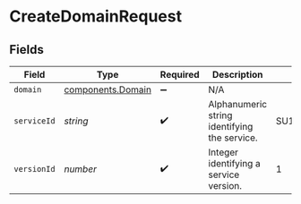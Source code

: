 # CreateDomainRequest


## Fields

| Field                                              | Type                                               | Required                                           | Description                                        | Example                                            |
| -------------------------------------------------- | -------------------------------------------------- | -------------------------------------------------- | -------------------------------------------------- | -------------------------------------------------- |
| `domain`                                           | [components.Domain](../../models/shared/domain.md) | :heavy_minus_sign:                                 | N/A                                                |                                                    |
| `serviceId`                                        | *string*                                           | :heavy_check_mark:                                 | Alphanumeric string identifying the service.       | SU1Z0isxPaozGVKXdv0eY                              |
| `versionId`                                        | *number*                                           | :heavy_check_mark:                                 | Integer identifying a service version.             | 1                                                  |